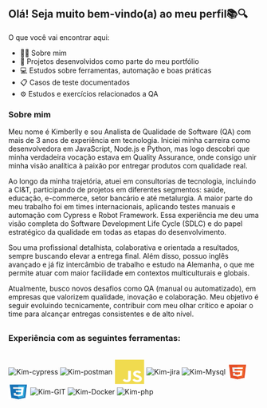 ## Olá! Seja muito bem-vindo(a) ao meu perfil📚🔍
O que você vai encontrar aqui:
- 💁🏽 Sobre mim
- 📂 Projetos desenvolvidos como parte do meu portfólio
- 💻 Estudos sobre ferramentas, automação e boas práticas
- 📋 Casos de teste documentados
- ⚙️ Estudos e exercícios relacionados a QA

### Sobre mim
Meu nome é Kimberlly e sou Analista de Qualidade de Software (QA) com mais de 3 anos de experiência em tecnologia. Iniciei minha carreira como desenvolvedora em JavaScript, Node.js e Python, mas logo descobri que minha verdadeira vocação estava em Quality Assurance, onde consigo unir minha visão analítica à paixão por entregar produtos com qualidade real.

Ao longo da minha trajetória, atuei em consultorias de tecnologia, incluindo a CI&T, participando de projetos em diferentes segmentos: saúde, educação, e-commerce, setor bancário e até metalurgia. A maior parte do meu trabalho foi em times internacionais, aplicando testes manuais e automação com Cypress e Robot Framework. Essa experiência me deu uma visão completa do Software Development Life Cycle (SDLC) e do papel estratégico da qualidade em todas as etapas do desenvolvimento.

Sou uma profissional detalhista, colaborativa e orientada a resultados, sempre buscando elevar a entrega final. Além disso, possuo inglês avançado e já fiz intercâmbio de trabalho e estudo na Alemanha, o que me permite atuar com maior facilidade em contextos multiculturais e globais.

Atualmente, busco novos desafios como QA (manual ou automatizado), em empresas que valorizem qualidade, inovação e colaboração. Meu objetivo é seguir evoluindo tecnicamente, contribuir com meu olhar crítico e apoiar o time para alcançar entregas consistentes e de alto nível.
  
 ## 
 ### Experiência com as seguintes ferramentas:
<div style="display: inline_block"><br>

  <img align="center" alt="Kim-cypress" height="100" width="110" src="https://cdn.jsdelivr.net/gh/devicons/devicon@latest/icons/cypressio/cypressio-original-wordmark.svg" />

  <img align="center" alt="Kim-postman" height="100" width="110" src="https://cdn.jsdelivr.net/gh/devicons/devicon@latest/icons/postman/postman-original-wordmark.svg" />

  <img align="center" alt="Kim-Js" height="50" width="60" src="https://raw.githubusercontent.com/devicons/devicon/master/icons/javascript/javascript-plain.svg">

  <img align="center" alt="Kim-jira" height="50" width="60" src="https://cdn.jsdelivr.net/gh/devicons/devicon@latest/icons/jira/jira-original-wordmark.svg" />

  <img align="center" alt="Kim-Mysql" height="100" width="110" src="https://cdn.jsdelivr.net/gh/devicons/devicon/icons/mysql/mysql-original-wordmark.svg" />

  <img align="center" alt="Kim-HTML" height="30" width="40" src="https://raw.githubusercontent.com/devicons/devicon/master/icons/html5/html5-original.svg">
  
  <img align="center" alt="Kim-CSS" height="30" width="40" src="https://raw.githubusercontent.com/devicons/devicon/master/icons/css3/css3-original.svg">
  
  <img align="center" alt="Kim-GIT" height="30" width="40" src="https://cdn.jsdelivr.net/gh/devicons/devicon/icons/git/git-original.svg" />

  <img align="center" alt="Kim-Docker" height="50" width="60" src="https://cdn.jsdelivr.net/gh/devicons/devicon/icons/docker/docker-original-wordmark.svg" />

  <img align="center" alt="Kim-php" height="50" width="60" src="https://cdn.jsdelivr.net/gh/devicons/devicon/icons/php/php-original.svg" />
  
</div>

